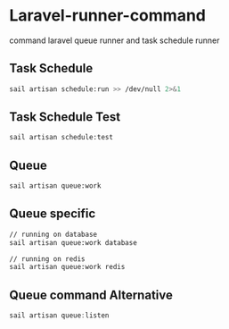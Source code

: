 # Laravel-runner-command
command laravel queue runner and task schedule runner

## Task Schedule
```sh
sail artisan schedule:run >> /dev/null 2>&1
```

## Task Schedule Test
```sh
sail artisan schedule:test
```

## Queue
```sh
sail artisan queue:work
```

## Queue specific
```sh
// running on database
sail artisan queue:work database

// running on redis
sail artisan queue:work redis
```

## Queue command Alternative
```js
sail artisan queue:listen
```

